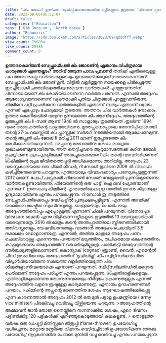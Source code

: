 ```yaml
---
title: "കിം ജോംഗ് ഉന്നിനെ സുഖിപ്പിക്കാനുണ്ടാക്കിയ സ്ത്രീകളുടെ കൂട്ടമായ 'വിനോദ'പ്പടയിൽ 13 വയസ്സുകാരികള്‍ വരെയുണ്ടത്രേ, എന്തൊക്കെയാണ് ഇനിയുള്ള കഥകൾ ?"
date: 2023-09-06T05:52:07
draft: false
categories: ["Education"]
tags: ['Kim Jong-un', 'North Korea']
author: "Beaumaris"
image: "https://cdn.boolokam.com/articles/2023/09/qdddfff.webp"
view_count: 796054
like_count: 25985
comment_count: 0
---
```


**ഉത്തരകൊറിയൻ സ്വേച്ഛാധിപതി കിം ജോങ്ന്റെ ഏതാനും വിചിത്രമായ കാര്യങ്ങൾ എന്തെല്ലാം?** **അറിവ് തേടുന്ന പാവം പ്രവാസി** തനിക്ക് എതിരെയുള്ള പല അന്താരാഷ്ട്ര വാർത്തകളുടെയും മുനയൊടിക്കാറുണ്ട് ഉത്തരകൊറിയൻ സ്വേച്ഛാധിപതി കിം ജോങ് ഉൻ. വീട്ടിൽ വളർത്തുന്ന നായക്കളെ പിടിച്ചെടുത്ത് ഇറച്ചിയാക്കി ചന്തയിലെത്തിക്കുന്നുവെന്ന വാർത്തകൾ പുറത്തുവന്നതിന് പിന്നാലെയാണ് കിം കോമിയിലാണെന്ന വാർത്ത പരന്നത്. എന്നാൽ അദ്ദേഹം ആരോഗ്യവാനാണെന്ന് വ്യക്തമാക്കി പുതിയ ചിത്രങ്ങൾ പുറത്തുവന്നിരുന്നു. കിമ്മിനെ പറ്റി പ്രചരിക്കുന്ന വാർത്തകളിൽ ഏതാണ് സത്യം ഏതാണ് വ്യാജം എന്നത് എപ്പോഴും ചോദ്യമായി തുടരുന്നു. അത്തരം ചില വാർത്തകൾ നോക്കാം. ഉത്തര കൊറിയയില്‍ വാഴുന്ന മൂന്നാമത്തെ കിം ആണിദ്ദേഹം. അദ്ദേഹത്തിന്റെ മുത്തച്ഛന്‍ കിം II-സങ് ആണ് 1948 ൽ സാമ്രാജ്യം തുടങ്ങിയത് .തുടര്‍ന്ന് 1994 വരെ അദ്ദേഹത്തിന്റെ വാഴ്ചയായിരുന്നു. മുത്തച്ഛനെപ്പോലെ തോന്നിപ്പിക്കാനായി തന്റെ 27-ാം വയസ്സില്‍ കിം പ്ലാസ്റ്റിക് സര്‍ജറി നടത്തിയതായി ആരോപണമുണ്ട്. തന്റെ അച്ഛന്‍ കിം ജോങ് II മരിച്ച 2011 ലാണ് ഇപ്പോഴത്തെ കിം അധികാരത്തിലേറുന്നത്. അച്ഛന്റെ മരണത്തിനു ശേഷം രാജ്യത്തു ദുഃഖാചരണമുണ്ടായിരുന്നു. അത് തെറ്റിച്ചവരെ ആറുമാസത്തേക്ക് കഠിന ജോലി ചെയ്യിക്കുന്ന ക്യാംപുകളിലേക്ക് അയച്ചുകൊണ്ടാണ് കിം തന്റെ വരവറിയിക്കുന്നത്. ![](https://cdn.boolokam.com/articles/2023/09/qdddfffff.webp)കിമ്മിന്റെ പ്രേമ ജീവിതത്തെപ്പറ്റി അധികമൊന്നും അറിയില്ല. അദ്ദേഹം 23 വയസ്സുകാരിയായ ഒരു ചീയര്‍ ലീഡര്‍, റി സോള്‍ ജുവിനെ 2009 ല്‍ വിവാഹം കഴിച്ചിരുന്നുവെന്നു പറയുന്നു. എന്തായാലും വിവാഹക്കാര്യം പരസ്യപ്പെടുത്തുന്നത് 2012 ലാണ്. പോപ് പാട്ടുകാരി ഹിയോണ്‍ സോങ്-വോളുമായി പ്രണയമുണ്ടെന്നും വാർത്തകളുണ്ടായിരുന്നു. ഹിയോണിന്റെ ഒരു പാട്ട് ‘ഐ ലവ് പ്യോങ്‌യാങ്’ എന്നാണ്. ഇതാകട്ടെ കിമ്മിന്റെ ഹൃദയത്തിലേക്കുളള വാതില്‍ തുറന്നു കിട്ടാനുള്ള ഉദ്യമാമായിരുന്നു എന്നും പറയപ്പെടുന്നു. റി സോള്‍ ജു അടുത്തിടെ സ്വേച്ഛാധിപതിക്കൊപ്പം വേദികളില്‍ പ്രത്യക്ഷപ്പെട്ടിട്ടുണ്ട്. എന്നാല്‍ അവര്‍ക്ക് യാതൊരു രാഷ്ട്രീയ സ്വാധീനവുമില്ല. വെള്ളമടിയും, പെണ്‍പടയും അദ്ദേഹത്തിനൊപ്പം എപ്പോഴുമുണ്ട് എന്നാണ് ചിലര്‍ പറയുന്നത്. വിനോദപ്പട (pleasure squad) എന്നു വിളിക്കുന്ന സ്ത്രീകളുടെ കൂട്ടത്തില്‍ 13 വയസ്സുകാരികള്‍ വരെയുണ്ടത്രേ. 2016 ല്‍ മാത്രം തന്റെ അന്തപ്പുരത്തിലെ സ്ത്രീജനങ്ങള്‍ക്കായി അടിവസ്ത്രങ്ങളും, വേഷവിധാനങ്ങളും വാങ്ങാന്‍ അദ്ദേഹം ചെലവിട്ടത് 3.5 ദശലക്ഷം ഡോളറാണത്രേ. എന്നാല്‍, അതിനു മാത്രമേ അദ്ദേഹം പണം ചെലവിടാറുള്ളു എന്നൊന്നും പറയരുത് മദ്യത്തിനും, രുചികരമായ ഭക്ഷണത്തിനും കാശുമുടക്കാനും അദ്ദേഹത്തിന് ഒരു മടിയുമില്ലത്രേ. പാല്‍ക്കട്ടി അദ്ദേഹത്തിന്റെ ദൗര്‍ബല്യങ്ങളിലൊന്നാണ്. കൊന്യാക് (cognac) ബ്രാണ്ടി, വൈന്‍, എമെന്റല്‍ ചീസ് തുടങ്ങിയവയും അദ്ദേഹത്തിന് ‘മുഷിയില്ല’. കിം സ്വിറ്റ്‌സര്‍ലൻഡില്‍ വിദ്യാർഥിയായിരുന്ന സമയത്ത് വളര്‍ത്തിയെടുത്ത ചില ശീലങ്ങളാണിവയൊക്കെ എന്നാണ് പറയുന്നത്. സ്വിറ്റ്‌സര്‍ലൻഡില്‍ മറ്റൊരു പേരിലാണ് അദ്ദേഹം പഠിച്ചത് എന്നും പറയപ്പെടുന്നു. ![](https://cdn.boolokam.com/articles/2023/09/qdfffff-2-scaled.jpg)എതിരാളികളെയും, എതിരാളികളാണെന്നു തോന്നുന്നവരെയും നിര്‍ദ്ദയം കൊന്നുതള്ളുക എന്നത് അദ്ദേഹത്തിനു വളരെ ഇഷ്ടമുള്ള കാര്യമാണത്രേ. ഏതാനും ഉദാഹരണങ്ങള്‍ പറയാം. ⚡കിമ്മിന്റെ അച്ഛന്റെ മരണത്തിനു ശേഷം ആഘോഷത്തിലേര്‍പ്പെട്ടു എന്ന കാരണത്താല്‍ അദ്ദേഹം 2012 ല്‍ ഒരു മുന്‍ പട്ടാള ഉപമന്ത്രിയെ ( army vice minister) പീരങ്കിവച്ചു വെടിവച്ചു വീഴ്ത്തിയെന്നു പറയുന്നു. ⚡അദ്ദേഹത്തിന്റെ അമ്മാവന്‍ ജാന്‍ തോങ് തൈയ്ക്കിനെ നഗ്നനാക്കിയ ശേഷം, ഏറെ ദിവസം പട്ടിണിക്കിട്ട 120 പട്ടികള്‍ക്ക് എറിഞ്ഞുകൊടുത്തായി കഥകളുണ്ട്. ⚡ തൊട്ടടുത്ത വര്‍ഷം ഒരു ഡപ്യൂട്ടി മിനിസ്റ്ററെ തീതുപ്പി (flame-thrower) ഉപയോഗിച്ചു വധിച്ചെന്നും മറ്റൊരു മന്ത്രിയെ വിമാനം വെടിവച്ചിടാന്‍ ഉപയോഗിക്കുന്ന തോക്കു പയോഗിച്ച് നൂറുകണക്കിനു പേരുടെ മുമ്പില്‍ വച്ചു വെടിവച്ചു എന്നും പറയപ്പെടുന്നു.
